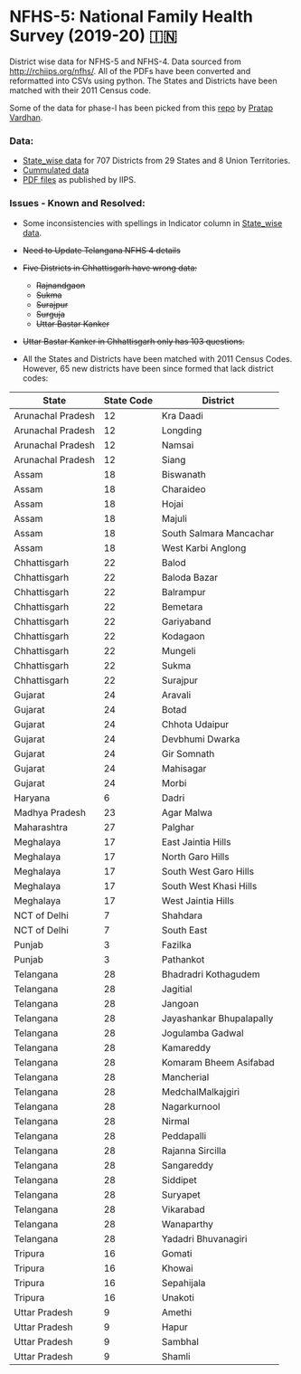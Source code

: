 # NFHS-5: National Family Health Survey (2019-20) 🇮🇳
District wise data for NFHS-5 and NFHS-4. Data sourced from http://rchiips.org/nfhs/. All of the PDFs have been converted and reformatted into CSVs using python. The States and Districts have been matched with their 2011 Census code.

Some of the data for phase-I has been picked from this [repo](https://github.com/pratapvardhan/NFHS-5) by [Pratap Vardhan](https://github.com/pratapvardhan).


### Data:
- [State_wise data](https://github.com/SaiSiddhardhaKalla/NFHS/tree/main/_states) for 707 Districts from 29 States and 8 Union Territories.
- [Cummulated data](India.csv) 
- [PDF files](https://github.com/SaiSiddhardhaKalla/NFHS/tree/main/pdfs) as published by IIPS.

### Issues - Known and Resolved:
- Some inconsistencies with spellings in Indicator column in [State_wise data](https://github.com/SaiSiddhardhaKalla/NFHS/tree/main/_states).
- <s>Need to Update Telangana NFHS 4 details</s>
- <s>Five Districts in Chhattisgarh have wrong data:</s> 
  - <s>Rajnandgaon</s>
  - <s>Sukma</s>
  - <s>Surajpur</s>
  - <s>Surguja</s>
  - <s>Uttar Bastar Kanker</s>

- <s>Uttar Bastar Kanker in Chhattisgarh only has 103 questions.</s>
- All the States and Districts have been matched with 2011 Census Codes. However, 65 new districts have been since formed that lack district codes:


| State | State Code | District |
|-------|------------|----------|
|Arunachal Pradesh	|12	|Kra Daadi |
|Arunachal Pradesh	|12	|Longding |
|Arunachal Pradesh	|12	|Namsai |
|Arunachal Pradesh	|12	|Siang |
|Assam	|18	|Biswanath|
|Assam	|18|	Charaideo
|Assam	|18|	Hojai
|Assam	|18|	Majuli
|Assam	|18	|South Salmara Mancachar
|Assam	|18|	West Karbi Anglong
|Chhattisgarh| 	22|	Balod
|Chhattisgarh |	22|	Baloda Bazar 
|Chhattisgarh |	22|	Balrampur 
|Chhattisgarh |	22|	Bemetara
|Chhattisgarh |	22|	Gariyaband
|Chhattisgarh |	22|	Kodagaon
|Chhattisgarh |	22|	Mungeli
|Chhattisgarh |	22|	Sukma
|Chhattisgarh |	22|	Surajpur
|Gujarat	|24|	Aravali
|Gujarat	|24|	Botad
|Gujarat|	24|	Chhota Udaipur
|Gujarat|	24|	Devbhumi Dwarka
|Gujarat|	24|	Gir Somnath
|Gujarat|	24|	Mahisagar
|Gujarat|	24|	Morbi
|Haryana|	6	|Dadri
|Madhya Pradesh	|23|	Agar Malwa
|Maharashtra|	27|	Palghar
|Meghalaya|	17	|East Jaintia Hills
|Meghalaya	|17|	North Garo Hills
|Meghalaya	|17|	South West Garo Hills
|Meghalaya|	17|	South West Khasi Hills
|Meghalaya|	17|	West Jaintia Hills
|NCT of Delhi|	7|	Shahdara
|NCT of Delhi	|7|	South East
|Punjab	|3|	Fazilka
|Punjab	|3|	Pathankot
|Telangana|	28|	Bhadradri Kothagudem
|Telangana	|28|Jagitial
|Telangana|	28|	Jangoan
|Telangana|	28	|Jayashankar Bhupalapally
|Telangana|	28	|Jogulamba Gadwal
|Telangana	|28|	Kamareddy
|Telangana|	28|	Komaram Bheem Asifabad
|Telangana|	28|	Mancherial
|Telangana|	28|	MedchalMalkajgiri
|Telangana|	28|	Nagarkurnool
|Telangana|	28|	Nirmal
|Telangana|	28|	Peddapalli
|Telangana|	28|	Rajanna Sircilla
|Telangana|	28|	Sangareddy
|Telangana|	28|	Siddipet
|Telangana|	28|	Suryapet
|Telangana|	28|	Vikarabad
|Telangana|	28|	Wanaparthy
|Telangana|	28|	Yadadri Bhuvanagiri
|Tripura	|16	|Gomati
|Tripura|	16	|Khowai
|Tripura|	16	|Sepahijala
|Tripura|	16	|Unakoti
|Uttar Pradesh|	9|	Amethi|
|Uttar Pradesh|	9|	Hapur|
|Uttar Pradesh|	9|	Sambhal|
|Uttar Pradesh|	9	|Shamli|
